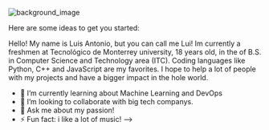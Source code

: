 ![background_image](https://github.com/bashlui/bashlui/assets/134757904/1f294b13-be7e-4e4f-b70e-c7f339c43679)

Here are some ideas to get you started:

Hello! My name is Luis Antonio, but you can call me Lui! Im currently a freshmen at Tecnológico de Monterrey university, 18 years old, in the of B.S. in Computer Science and Technology area (ITC). Coding languages like Python, C++ and JavaScript are my favorites. I hope to help a lot of people with my projects and have a bigger impact in the hole world.

- 🌱 I’m currently learning about Machine Learning and DevOps
- 👯 I’m looking to collaborate with big tech companys.
- 💬 Ask me about my passion!
- ⚡ Fun fact: i like a lot of music!
-->
